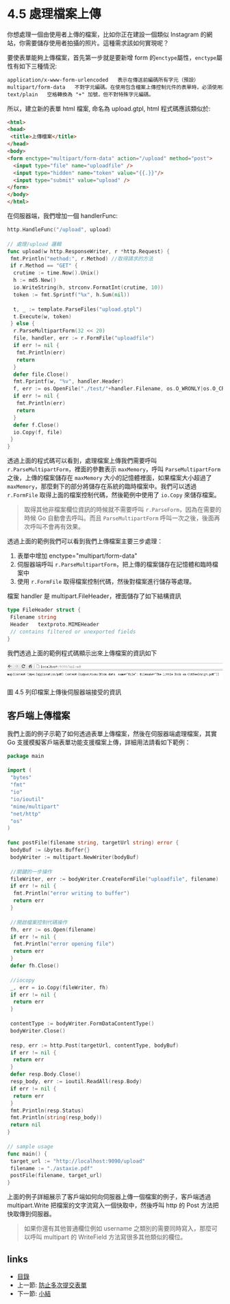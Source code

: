 # 4.5 處理檔案上傳

你想處理一個由使用者上傳的檔案，比如你正在建設一個類似 Instagram 的網站，你需要儲存使用者拍攝的照片。這種需求該如何實現呢？

要使表單能夠上傳檔案，首先第一步就是要新增 form 的`enctype`屬性，`enctype`屬性有如下三種情況:

```txt
application/x-www-form-urlencoded   表示在傳送前編碼所有字元（預設）
multipart/form-data   不對字元編碼。在使用包含檔案上傳控制元件的表單時，必須使用該值。
text/plain   空格轉換為 "+" 加號，但不對特殊字元編碼。
```

所以，建立新的表單 html 檔案, 命名為 upload.gtpl, html 程式碼應該類似於:

```html
<html>
<head>
 <title>上傳檔案</title>
</head>
<body>
<form enctype="multipart/form-data" action="/upload" method="post">
  <input type="file" name="uploadfile" />
  <input type="hidden" name="token" value="{{.}}"/>
  <input type="submit" value="upload" />
</form>
</body>
</html>
```

在伺服器端，我們增加一個 handlerFunc:

```Go
http.HandleFunc("/upload", upload)

// 處理/upload 邏輯
func upload(w http.ResponseWriter, r *http.Request) {
 fmt.Println("method:", r.Method) //取得請求的方法
 if r.Method == "GET" {
  crutime := time.Now().Unix()
  h := md5.New()
  io.WriteString(h, strconv.FormatInt(crutime, 10))
  token := fmt.Sprintf("%x", h.Sum(nil))

  t, _ := template.ParseFiles("upload.gtpl")
  t.Execute(w, token)
 } else {
  r.ParseMultipartForm(32 << 20)
  file, handler, err := r.FormFile("uploadfile")
  if err != nil {
   fmt.Println(err)
   return
  }
  defer file.Close()
  fmt.Fprintf(w, "%v", handler.Header)
  f, err := os.OpenFile("./test/"+handler.Filename, os.O_WRONLY|os.O_CREATE, 0666)  // 此處假設當前目錄下已存在 test 目錄
  if err != nil {
   fmt.Println(err)
   return
  }
  defer f.Close()
  io.Copy(f, file)
 }
}
```

透過上面的程式碼可以看到，處理檔案上傳我們需要呼叫 `r.ParseMultipartForm`，裡面的參數表示 `maxMemory`，呼叫 `ParseMultipartForm` 之後，上傳的檔案儲存在 `maxMemory` 大小的記憶體裡面，如果檔案大小超過了 `maxMemory`，那麼剩下的部分將儲存在系統的臨時檔案中。我們可以透過 `r.FormFile` 取得上面的檔案控制代碼，然後範例中使用了 `io.Copy` 來儲存檔案。

>取得其他非檔案欄位資訊的時候就不需要呼叫 `r.ParseForm`，因為在需要的時候 Go 自動會去呼叫。而且 `ParseMultipartForm` 呼叫一次之後，後面再次呼叫不會再有效果。

透過上面的範例我們可以看到我們上傳檔案主要三步處理：

1. 表單中增加 enctype="multipart/form-data"
2. 伺服器端呼叫 `r.ParseMultipartForm`，把上傳的檔案儲存在記憶體和臨時檔案中
3. 使用 `r.FormFile` 取得檔案控制代碼，然後對檔案進行儲存等處理。

檔案 handler 是 multipart.FileHeader，裡面儲存了如下結構資訊

```Go
type FileHeader struct {
 Filename string
 Header   textproto.MIMEHeader
 // contains filtered or unexported fields
}
```

我們透過上面的範例程式碼顯示出來上傳檔案的資訊如下

![](images/4.5.upload2.png)

圖 4.5 列印檔案上傳後伺服器端接受的資訊

## 客戶端上傳檔案

我們上面的例子示範了如何透過表單上傳檔案，然後在伺服器端處理檔案，其實 Go 支援模擬客戶端表單功能支援檔案上傳，詳細用法請看如下範例：

```Go
package main

import (
 "bytes"
 "fmt"
 "io"
 "io/ioutil"
 "mime/multipart"
 "net/http"
 "os"
)

func postFile(filename string, targetUrl string) error {
 bodyBuf := &bytes.Buffer{}
 bodyWriter := multipart.NewWriter(bodyBuf)

 //關鍵的一步操作
 fileWriter, err := bodyWriter.CreateFormFile("uploadfile", filename)
 if err != nil {
  fmt.Println("error writing to buffer")
  return err
 }

 //開啟檔案控制代碼操作
 fh, err := os.Open(filename)
 if err != nil {
  fmt.Println("error opening file")
  return err
 }
 defer fh.Close()

 //iocopy
 _, err = io.Copy(fileWriter, fh)
 if err != nil {
  return err
 }

 contentType := bodyWriter.FormDataContentType()
 bodyWriter.Close()

 resp, err := http.Post(targetUrl, contentType, bodyBuf)
 if err != nil {
  return err
 }
 defer resp.Body.Close()
 resp_body, err := ioutil.ReadAll(resp.Body)
 if err != nil {
  return err
 }
 fmt.Println(resp.Status)
 fmt.Println(string(resp_body))
 return nil
}

// sample usage
func main() {
 target_url := "http://localhost:9090/upload"
 filename := "./astaxie.pdf"
 postFile(filename, target_url)
}
```

上面的例子詳細展示了客戶端如何向伺服器上傳一個檔案的例子，客戶端透過 multipart.Write 把檔案的文字流寫入一個快取中，然後呼叫 http 的 Post 方法把快取傳到伺服器。

>如果你還有其他普通欄位例如 username 之類別的需要同時寫入，那麼可以呼叫 multipart 的 WriteField 方法寫很多其他類似的欄位。

## links

* [目錄](preface.md)
* 上一節: [防止多次提交表單](04.4.md)
* 下一節: [小結](04.6.md)
